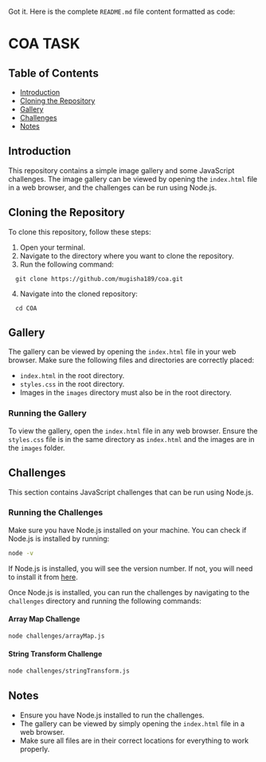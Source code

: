 Got it. Here is the complete `README.md` file content formatted as code:

# COA TASK

## Table of Contents

- [Introduction](#introduction)
- [Cloning the Repository](#cloning-the-repository)
- [Gallery](#gallery)
- [Challenges](#challenges)
- [Notes](#notes)

## Introduction

This repository contains a simple image gallery and some JavaScript challenges. The image gallery can be viewed by opening the `index.html` file in a web browser, and the challenges can be run using Node.js.

## Cloning the Repository

To clone this repository, follow these steps:

1. Open your terminal.
2. Navigate to the directory where you want to clone the repository.
3. Run the following command:
```
  git clone https://github.com/mugisha189/coa.git
```
4. Navigate into the cloned repository:
```
  cd COA
```

## Gallery

The gallery can be viewed by opening the `index.html` file in your web browser. Make sure the following files and directories are correctly placed:

- `index.html` in the root directory.
- `styles.css` in the root directory.
- Images in the `images` directory must also be in the root directory.

### Running the Gallery

To view the gallery, open the `index.html` file in any web browser. Ensure the `styles.css` file is in the same directory as `index.html` and the images are in the `images` folder.

## Challenges

This section contains JavaScript challenges that can be run using Node.js.

### Running the Challenges

Make sure you have Node.js installed on your machine. You can check if Node.js is installed by running:

```sh
node -v
```

If Node.js is installed, you will see the version number. If not, you will need to install it from [here](https://nodejs.org/).

Once Node.js is installed, you can run the challenges by navigating to the `challenges` directory and running the following commands:

#### Array Map Challenge

```sh
node challenges/arrayMap.js
```

#### String Transform Challenge

```sh
node challenges/stringTransform.js
```

## Notes

- Ensure you have Node.js installed to run the challenges.
- The gallery can be viewed by simply opening the `index.html` file in a web browser.
- Make sure all files are in their correct locations for everything to work properly.

